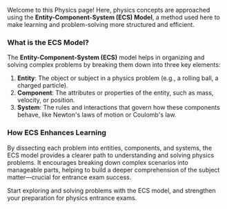 
Welcome to this Physics page! Here, physics concepts are approached using the **Entity-Component-System (ECS) Model**, a method used here to make learning and problem-solving more structured and efficient.
### What is the ECS Model?
The **Entity-Component-System (ECS)** model helps in organizing and solving complex problems by breaking them down into three key elements:

1. **Entity**: The object or subject in a physics problem (e.g., a rolling ball, a charged particle).
2. **Component**: The attributes or properties of the entity, such as mass, velocity, or position.
3. **System**: The rules and interactions that govern how these components behave, like Newton's laws of motion or Coulomb's law.

### How ECS Enhances Learning
By dissecting each problem into entities, components, and systems, the ECS model provides a clearer path to understanding and solving physics problems. It encourages breaking down complex scenarios into manageable parts, helping to build a deeper comprehension of the subject matter—crucial for entrance exam success.

Start exploring and solving problems with the ECS model, and strengthen your preparation for physics entrance exams.